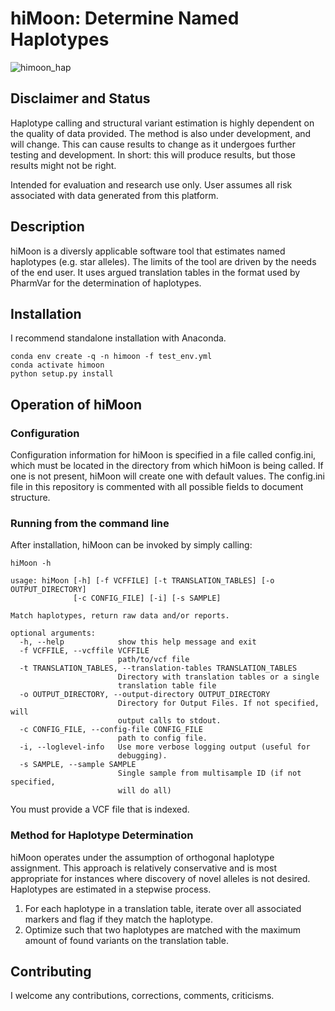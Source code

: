 # hiMoon: Determine Named Haplotypes

![himoon_hap](https://github.com/sadams2013/hiMoon/workflows/himoon_hap/badge.svg)
## Disclaimer and Status

Haplotype calling and structural variant estimation is highly dependent on the quality of data provided. 
The method is also under development, and will change. 
This can cause results to change as it undergoes further testing and development. 
In short: this will produce results, but those results might not be right. 

Intended for evaluation and research use only.
User assumes all risk associated with data generated from this platform. 

## Description

hiMoon is a diversly applicable software tool that estimates named haplotypes (e.g. star alleles). 
The limits of the tool are driven by the needs of the end user. 
It uses argued translation tables in the format used by PharmVar for the determination of haplotypes. 

## Installation

I recommend standalone installation with Anaconda. 

```
conda env create -q -n himoon -f test_env.yml
conda activate himoon
python setup.py install
```

## Operation of hiMoon

### Configuration

Configuration information for hiMoon is specified in a file called config.ini, which must be located in the directory from which hiMoon is being called. 
If one is not present, hiMoon will create one with default values. 
The config.ini file in this repository is commented with all possible fields to document structure. 

### Running from the command line

After installation, hiMoon can be invoked by simply calling: 

```
hiMoon -h

usage: hiMoon [-h] [-f VCFFILE] [-t TRANSLATION_TABLES] [-o OUTPUT_DIRECTORY]
              [-c CONFIG_FILE] [-i] [-s SAMPLE]

Match haplotypes, return raw data and/or reports.

optional arguments:
  -h, --help            show this help message and exit
  -f VCFFILE, --vcffile VCFFILE
                        path/to/vcf file
  -t TRANSLATION_TABLES, --translation-tables TRANSLATION_TABLES
                        Directory with translation tables or a single
                        translation table file
  -o OUTPUT_DIRECTORY, --output-directory OUTPUT_DIRECTORY
                        Directory for Output Files. If not specified, will
                        output calls to stdout.
  -c CONFIG_FILE, --config-file CONFIG_FILE
                        path to config file.
  -i, --loglevel-info   Use more verbose logging output (useful for
                        debugging).
  -s SAMPLE, --sample SAMPLE
                        Single sample from multisample ID (if not specified,
                        will do all)
```

You must provide a VCF file that is indexed. 


### Method for Haplotype Determination

hiMoon operates under the assumption of orthogonal haplotype assignment. 
This approach is relatively conservative and is most appropriate for instances where discovery of novel alleles is not desired. 
Haplotypes are estimated in a stepwise process. 
1. For each haplotype in a translation table, iterate over all associated markers and flag if they match the haplotype. 
2. Optimize such that two haplotypes are matched with the maximum amount of found variants on the translation table. 

## Contributing

I welcome any contributions, corrections, comments, criticisms. 
